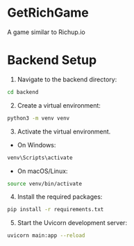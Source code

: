 # GetRichGame
A game similar to Richup.io




# Backend Setup
1. Navigate to the backend directory:
```bash
cd backend
```
2. Create a virtual environment:
```bash
python3 -m venv venv
```
3. Activate the virtual environment.
- On Windows:
```bash
venv\Scripts\activate
```
- On macOS/Linux:
```bash
source venv/bin/activate
```
4. Install the required packages:
```bash
pip install -r requirements.txt
```
5. Start the Uvicorn development server:
```bash
uvicorn main:app --reload
```
